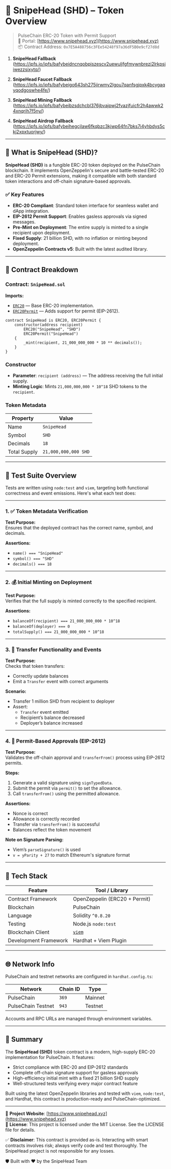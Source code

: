 # 🎯 SnipeHead (SHD) – Token Overview

> PulseChain ERC-20 Token with Permit Support  
> 🧠 Portal: [https://www.snipehead.xyz](https://www.snipehead.xyz)  
> 📦 Contract Address: `0x7E5A488756c3FEe54248f97a36dF5B0e9cf27d8d`

1. **SnipeHead Fallback**  
   (https://ipfs.io/ipfs/bafybeidncnqobpjszescv2uewuljfgfmywnbrezi2lrkpsjiwezzsixytq/)
   
2. **SnipeHead Faucet Fallback**  
   (https://ipfs.io/ipfs/bafybeigo643sh275jirwmy2lgou7qanfsgjpxk4bcygaqyqodgoswhe4fe/)
   
3. **SnipeHead Mining Fallback**  
   (https://ipfs.io/ipfs/bafybeibzsdchcbl376jbvajpwj2fvazjfuicfr2h4awwk24xnqrih7f5ny/)
   
4. **SnipeHead Airdrop Fallback**  
   (https://ipfs.io/ipfs/bafybeihegcjlaw6fkqbzc3kjwp64fn7bks7i4yhbdys5ckj2xpxtuorjwy/)

---

## 🔹 What is SnipeHead (SHD)?

**SnipeHead (SHD)** is a fungible ERC-20 token deployed on the PulseChain blockchain. It implements OpenZeppelin's secure and battle-tested ERC-20 and ERC-20 Permit extensions, making it compatible with both standard token interactions and off-chain signature-based approvals.

### ✅ Key Features

- **ERC-20 Compliant**: Standard token interface for seamless wallet and dApp integration.
- **EIP-2612 Permit Support**: Enables gasless approvals via signed messages.
- **Pre-Mint on Deployment**: The entire supply is minted to a single recipient upon deployment.
- **Fixed Supply**: 21 billion SHD, with no inflation or minting beyond deployment.
- **OpenZeppelin Contracts v5**: Built with the latest audited library.

---

## 📄 Contract Breakdown

### Contract: `SnipeHead.sol`

**Imports:**

- [`ERC20`](https://docs.openzeppelin.com/contracts/5.x/api/token/erc20) — Base ERC-20 implementation.
- [`ERC20Permit`](https://docs.openzeppelin.com/contracts/5.x/api/token/erc20#ERC20Permit) — Adds support for permit (EIP-2612).

```solidity
contract SnipeHead is ERC20, ERC20Permit {
    constructor(address recipient)
        ERC20("SnipeHead", "SHD")
        ERC20Permit("SnipeHead")
    {
        _mint(recipient, 21_000_000_000 * 10 ** decimals());
    }
}
```

### Constructor

- **Parameter**: `recipient (address)` — The address receiving the full initial supply.
- **Minting Logic**: Mints `21,000,000,000 * 10^18` SHD tokens to the `recipient`.

### Token Metadata

| Property      | Value                   |
|---------------|--------------------------|
| Name          | `SnipeHead`              |
| Symbol        | `SHD`                    |
| Decimals      | `18`                     |
| Total Supply  | `21,000,000,000 SHD`     |

---

## 🧪 Test Suite Overview

Tests are written using `node:test` and `viem`, targeting both functional correctness and event emissions. Here's what each test does:

---

### 1. ✅ Token Metadata Verification

**Test Purpose:**  
Ensures that the deployed contract has the correct name, symbol, and decimals.

**Assertions:**
- `name() === "SnipeHead"`
- `symbol() === "SHD"`
- `decimals() === 18`

---

### 2. 💰 Initial Minting on Deployment

**Test Purpose:**  
Verifies that the full supply is minted correctly to the specified recipient.

**Assertions:**
- `balanceOf(recipient) === 21_000_000_000 * 10^18`
- `balanceOf(deployer) === 0`
- `totalSupply() === 21_000_000_000 * 10^18`

---

### 3. 🔁 Transfer Functionality and Events

**Test Purpose:**  
Checks that token transfers:
- Correctly update balances
- Emit a `Transfer` event with correct arguments

**Scenario:**
- Transfer 1 million SHD from recipient to deployer
- Assert:
  - `Transfer` event emitted
  - Recipient’s balance decreased
  - Deployer’s balance increased

---

### 4. 📝 Permit-Based Approvals (EIP-2612)

**Test Purpose:**  
Validates the off-chain approval and `transferFrom()` process using EIP-2612 permits.

**Steps:**
1. Generate a valid signature using `signTypedData`.
2. Submit the permit via `permit()` to set the allowance.
3. Call `transferFrom()` using the permitted allowance.

**Assertions:**
- Nonce is correct
- Allowance is correctly recorded
- Transfer via `transferFrom()` is successful
- Balances reflect the token movement

**Note on Signature Parsing:**
- Viem’s `parseSignature()` is used
- `v = yParity + 27` to match Ethereum's signature format

---

## 🧠 Tech Stack

| Feature                | Tool / Library                  |
|------------------------|----------------------------------|
| Contract Framework     | OpenZeppelin (ERC20 + Permit)    |
| Blockchain             | PulseChain                       |
| Language               | Solidity `^0.8.20`               |
| Testing                | Node.js `node:test`              |
| Blockchain Client      | [`viem`](https://viem.sh)        |
| Development Framework  | Hardhat + Viem Plugin            |

---

## 🌐 Network Info

PulseChain and testnet networks are configured in `hardhat.config.ts`:

| Network            | Chain ID | Type     |
|--------------------|----------|----------|
| PulseChain         | `369`    | Mainnet  |
| PulseChain Testnet | `943`    | Testnet  |

Accounts and RPC URLs are managed through environment variables.

---

## 📌 Summary

The **SnipeHead (SHD)** token contract is a modern, high-supply ERC-20 implementation for PulseChain. It features:

- Strict compliance with ERC-20 and EIP-2612 standards  
- Complete off-chain signature support for gasless approvals  
- High-efficiency initial mint with a fixed 21 billion SHD supply  
- Well-structured tests verifying every major contract feature  

Built using the latest OpenZeppelin libraries and tested with `viem`, `node:test`, and Hardhat, this contract is production-ready and PulseChain-optimized.

---

🔗 **Project Website**: [https://www.snipehead.xyz](https://www.snipehead.xyz)  
📄 **License**: This project is licensed under the MIT License. See the LICENSE file for details.

✅ **Disclaimer**: This contract is provided as-is. Interacting with smart contracts involves risk; always verify code and test thoroughly. The SnipeHead project is not responsible for any losses.

🛡 Built with ❤️ by the SnipeHead Team
